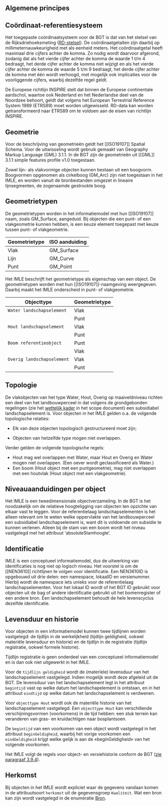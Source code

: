 Algemene principes
------------------

Coördinaat-referentiesysteem
----------------------------

Het toegepaste coördinaatsysteem voor de BGT is dat van het stelsel van de
Rijksdriehoeksmeting ([RD-stelsel](https://www.kadaster.nl/zakelijk/registraties/basisregistraties/rijksdriehoeksmeting/rijksdriehoeksstelsel)). De coördinaatgetallen zijn daarbij op
millimeternauwkeurigheid met als eenheid meters. Het coördinaatgetal heeft
maximaal drie cijfers achter de komma. Zo nodig wordt daarvoor afgerond, zodanig
dat als het vierde cijfer achter de komma de waarde 1 t/m 4 bedraagt, het derde
cijfer achter de komma niet wijzigt en als het vierde cijfer achter de komma de
waarde 5 t/m 9 bedraagt, het derde cijfer achter de komma met één wordt
verhoogd, met mogelijk ook implicaties voor de voorliggende cijfers, waarbij
dezelfde regel geldt.

De Europese richtlijn INSPIRE stelt dat binnen de Europese continentale aardschol, waartoe ook Nederland en
het Nederlandse deel van de Noordzee behoort, geldt dat volgens het European Terrestrial Reference System 1989 (ETRS89) moet worden uitgewisseld. RD-data kan worden getransformeerd naar ETRS89 om te voldoen aan de eisen van richtlijn INSPIRE.

Geometrie
---------

Voor de beschrijving van geometrieën geldt het [[ISO19107]] Spatial Schema. Voor de
uitwisseling wordt gebruik gemaakt van Geography Markup Language (GML) 3.1.1. In
de BGT zijn de geometrieën uit [[GML]] 3.1.1 simple features profile v1.0
toegestaan.

Zowel lijn- als vlakvormige objecten kunnen bestaan uit een boogvorm. Boogvormen
opgenomen als cirkelboog (GM_Arc) zijn niet toegestaan in het IMLE, en worden
vanuit de bronbestanden omgezet in lineaire lijnsegmenten, de zogenaamde
gestrookte boog.

Geometrietypen
--------------

De geometrietypen worden in het informatiemodel met hun [[ISO19107]] naam, zoals
GM_Surface, aangeduid. Bij objecten die een punt- of een vlakgeometrie kunnen
hebben, is een keuze element toegepast met keuze tussen punt- of vlakgeometrie.

| Geometrietype | ISO aanduiding |
|---------------|----------------|
| Vlak          | GM_Surface     |
| Lijn          | GM_Curve       |
| Punt          | GM_Point       |

Het IMLE beschrijft het geometrietype als eigenschap van een object. De
geometrietypen worden met hun [[ISO19107]]-naamgeving weergegeven. Daarbij maakt het
IMLE onderscheid in punt- of vlakgeometrie.

| Objecttype |Geometrietype |
|------------|---------------|
| `Water landschapselement`    |Vlak          |
|            |Punt         |
| `Hout landschapselement`     |Vlak          |
|            |Punt          |
| `Boom referentieobject`     |Punt          |
|            |Vlak          |
| `Overig landschapselement`   |Vlak          |
|            |Punt          |

Topologie
---------

De vlakobjecten van het type Water, Hout, Overig op maaiveldniveau richten een deel van het landbouwperceel in dat volgens de grondgebonden regelingen (zie het [wettelijk kader](https://geonovum.github.io/IMLE/scope/#wettelijk-kader) in het scope document) een subsidiabel landschapselement is. Voor objecten in het IMLE gelden o.a. de volgende topologische relaties:

-   Elk van deze objecten topologisch gestructureerd moet zijn;

-   Objecten van hetzelfde type mogen niet overlappen.

Verder gelden de volgende topologische regels:

-   Hout mag wel overlappen met Water, maar Hout en Overig en Water mogen niet overlappen. (Een oever wordt geclassificeerd als Water.)
-   Een boom (Hout object met een puntgeometrie), mag niet overlappen met een houtvlak (Hout object met een vlakgeometrie).

Niveauaanduidingen per object
-----------------------------

Het IMLE is een tweedimensionale objectverzameling. In de BGT is het noodzakelijk
om de relatieve hoogteligging van objecten ten opzichte van elkaar vast te
leggen. Voor de referentielaag landschapselementen is het alleen relevant 
om te weten welke oppervlakte van het landbouwperceel een subsidiabel landschapselement is, 
want dit is voldoende om subsidie te kunnen verlenen. Alleen bij de stam van een boom wordt
het niveau vastgelegd met het attribuut ‘absoluteStamhoogte’. 

Identificatie
-------------

IMLE is een conceptueel informatiemodel, dus de uitwerking van identificaties 
is nog niet op logisch niveau. Het voorstel is om de [[NEN3610]] richtlijnen te 
volgen voor identificatie. Een NEN3610ID is opgebouwd uit drie delen: een namespace, lokaalID en versienummer.
Hierbij wordt de namespace iets unieks voor de referentielaag landschapselementen. Voor het lokaal ID wordt of
het BGT ID gebruikt voor objecten uit de bag of andere identificatie gebruikt uit het bomenregister of een andere bron.
Een landschapselement behoudt de hele levenscyclus dezelfde identificatie. 

Levensduur en historie
----------------------

Voor objecten in een informatiemodel kunnen twee tijdlijnen worden vastgelegd:
de tijdlijn in de werkelijkheid (tijdlijn geldigheid, ookwel materiële
levensduur en historie) en de tijdlijn in de registratie (tijdlijn registratie,
ookwel formele historie).

Tijdlijn registratie is geen onderdeel van een conceptueel informatiemodel en is
dan ook niet uitgewerkt in het IMLE.

Voor de `tijdlijn geldigheid` wordt de (materïele) levensduur van het
landschapselement vastgelegd. Indien mogelijk wordt deze afgeleid uit de BGT. De levensduur van het landschapselement legt in
het attribuut `begintijd` vast op welke datum het landschapelement is ontstaan, en
in het attribuut `eindtijd` op welke datum het landschapselement is verdwenen.

Voor `objecttype Hout` wordt ook de materiële historie van het landschapselement
vastgelegd. Een `objecttype Hout` kan verschillende verschijningsvormen
(voorkomens) in de tijd hebben: een stuk terrein kan veranderen van gras- en
kruidachtigen naar bosplantsoen.

De `begintijd` van een voorkomen van een object wordt vastgelegd in het attribuut
`beginGeldigheid`, waarbij het vorige voorkomen een `eindGeldigheid` krijgt
welke gelijk is aan de «beginGeldigheid» van het volgende voorkomen.

Het IMLE volgt de regels voor object- en versiehistorie conform de BGT ([zie
paragraaf 3.9.4](https://docs.geostandaarden.nl/imgeo/catalogus/bgt/#levensduur-en-historie)).

 Herkomst
---------

Bij objecten in het IMLE wordt expliciet waar de gegevens vandaan komen in de attribuutsoort `herkomst` uit de gegevensgroep `Kwaliteit`.
Wat een bron kan zijn wordt vastgelegd in de enumeratie [Bron](#detail_class_IMLE_Bron).
